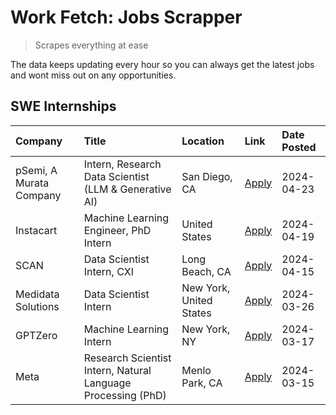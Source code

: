 # Work Fetch: Jobs Scrapper
> Scrapes everything at ease

The data keeps updating every hour so you can always get the latest jobs and wont miss out on any opportunities.

## SWE Internships
<!--START_SECTION:workfetch-->
| Company                 | Title                                                        | Location                | Link                                                                                                                                                                                                                                                                             | Date Posted   |
|:------------------------|:-------------------------------------------------------------|:------------------------|:---------------------------------------------------------------------------------------------------------------------------------------------------------------------------------------------------------------------------------------------------------------------------------|:--------------|
| pSemi, A Murata Company | Intern, Research Data Scientist (LLM & Generative AI)        | San Diego, CA           | [Apply](https://www.linkedin.com/jobs/view/intern-research-data-scientist-llm-generative-ai-at-psemi-a-murata-company-3887074168?position=4&pageNum=0&refId=Y%2Fv54%2F7C1Kp44n411fdW5g%3D%3D&trackingId=8OjVK0m8Q5nnD3j0V%2FiHxQ%3D%3D&trk=public_jobs_jserp-result_search-card) | 2024-04-23    |
| Instacart               | Machine Learning Engineer, PhD Intern                        | United States           | [Apply](https://www.linkedin.com/jobs/view/machine-learning-engineer-phd-intern-at-instacart-3901991739?position=2&pageNum=0&refId=Y%2Fv54%2F7C1Kp44n411fdW5g%3D%3D&trackingId=lr%2BSWOYr3bvxxdzz8HW4eQ%3D%3D&trk=public_jobs_jserp-result_search-card)                          | 2024-04-19    |
| SCAN                    | Data Scientist Intern, CXI                                   | Long Beach, CA          | [Apply](https://www.linkedin.com/jobs/view/data-scientist-intern-cxi-at-scan-3899690492?position=10&pageNum=0&refId=Y%2Fv54%2F7C1Kp44n411fdW5g%3D%3D&trackingId=9fEEKT6f8yj288y2f8RlLQ%3D%3D&trk=public_jobs_jserp-result_search-card)                                           | 2024-04-15    |
| Medidata Solutions      | Data Scientist Intern                                        | New York, United States | [Apply](https://www.linkedin.com/jobs/view/data-scientist-intern-at-medidata-solutions-3810253704?position=9&pageNum=0&refId=Y%2Fv54%2F7C1Kp44n411fdW5g%3D%3D&trackingId=HbE44XzILskMIOsRVsChPQ%3D%3D&trk=public_jobs_jserp-result_search-card)                                  | 2024-03-26    |
| GPTZero                 | Machine Learning Intern                                      | New York, NY            | [Apply](https://www.linkedin.com/jobs/view/machine-learning-intern-at-gptzero-3860723963?position=8&pageNum=0&refId=Y%2Fv54%2F7C1Kp44n411fdW5g%3D%3D&trackingId=YrXBHvFGaTVNK95gtF4axQ%3D%3D&trk=public_jobs_jserp-result_search-card)                                           | 2024-03-17    |
| Meta                    | Research Scientist Intern, Natural Language Processing (PhD) | Menlo Park, CA          | [Apply](https://www.linkedin.com/jobs/view/research-scientist-intern-natural-language-processing-phd-at-meta-3858718375?position=7&pageNum=0&refId=Y%2Fv54%2F7C1Kp44n411fdW5g%3D%3D&trackingId=0XAn4udAEbXD21Eh%2FWy4vA%3D%3D&trk=public_jobs_jserp-result_search-card)          | 2024-03-15    |
<!--END_SECTION:workfetch-->
